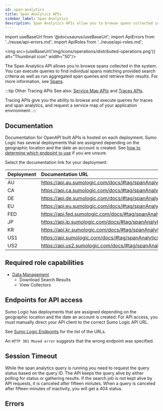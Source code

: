 ```yaml
---
id: span-analytics
title: Span Analytics APIs
sidebar_label: Span Analytics
description: Span Analytics APIs allow you to browse spans collected in the system.
---
```


import useBaseUrl from '@docusaurus/useBaseUrl';
import ApiErrors from '../reuse/api-errors.md';
import ApiRoles from '../reuse/api-roles.md';

<img src={useBaseUrl('img/icons/operations/distributed-operations.png')} alt="Thumbnail icon" width="50"/>

The Span Analytics API allows you to browse spans collected in the system. You can execute queries to find individual spans matching provided search criteria as well as run aggregated span queries and retrieve their results. For more information, see [Spans](/docs/apm/spans).

:::tip Other Tracing APIs
See also: [Service Map APIs](/docs/api/service-map) and [Traces APIs](/docs/api/tracing).

Tracing APIs give you the ability to browse and execute queries for traces and span analytics, and request a service map of your application environment.
:::

## Documentation   

Documentation for OpenAPI built APIs is hosted on each deployment. Sumo Logic has several deployments that are assigned depending on the geographic location and the date an account is created. See [how to determine which endpoint to use](/docs/api/about-apis/getting-started#which-endpoint-should-i-should-use) if you are unsure.

Select the documentation link for your deployment:

| Deployment | Documentation URL                                     |
|:------------|:-------------------------------------------------------|
| AU         | https://api.au.sumologic.com/docs/#tag/spanAnalytics  |
| CA         | https://api.ca.sumologic.com/docs/#tag/spanAnalytics  |
| DE         | https://api.de.sumologic.com/docs/#tag/spanAnalytics  |
| EU         | https://api.eu.sumologic.com/docs/#tag/spanAnalytics  |
| FED        | https://api.fed.sumologic.com/docs/#tag/spanAnalytics |
| JP         | https://api.jp.sumologic.com/docs/#tag/spanAnalytics  |
| KR         | https://api.kr.sumologic.com/docs/#tag/spanAnalytics  |
| US1        | https://api.sumologic.com/docs/#tag/spanAnalytics     |
| US2        | https://api.us2.sumologic.com/docs/#tag/spanAnalytics |

## Required role capabilities

<ApiRoles/>

* [Data Management](/docs/manage/users-roles/roles/role-capabilities/#data-management)
    * Download Search Results
    * View Collectors

## Endpoints for API access  

Sumo Logic has deployments that are assigned depending on the geographic location and the date an account is created. For API access, you must manually direct your API client to the correct Sumo Logic API URL.

See [Sumo Logic Endpoints](/docs/api/about-apis/getting-started#sumo-logic-endpoints-by-deployment-and-firewall-security) for the list of the URLs.

An `HTTP 301 Moved error` suggests that the wrong endpoint was specified.

## Session Timeout

While the span analytics query is running you need to request the query status based on the query ID. The API keeps the query alive by either polling for status or gathering results. If the search job is not kept alive by API requests, it is canceled after fifteen minutes. When a query is canceled after fifteen minutes of inactivity, you will get a 404 status.

## Errors

<ApiErrors/>
